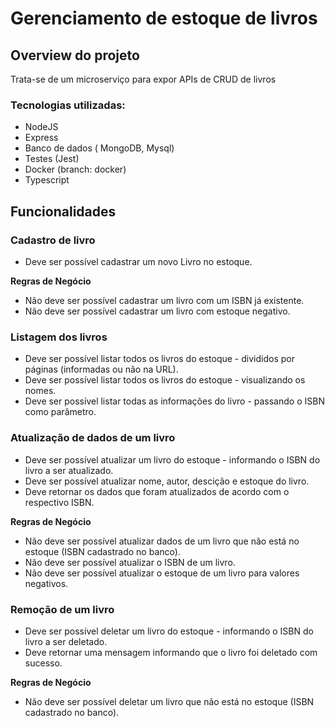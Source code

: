 # Gerenciamento de estoque de livros
## Overview do projeto
Trata-se de um microserviço para expor APIs de CRUD de livros

### Tecnologias utilizadas:
* NodeJS
* Express
* Banco de dados ( MongoDB, Mysql)
* Testes (Jest)
* Docker (branch: docker)
* Typescript

## Funcionalidades
### Cadastro de livro

- Deve ser possível cadastrar um novo Livro no estoque.

**Regras de Negócio** 
- Não deve ser possível cadastrar um livro com um ISBN já existente.
- Não deve ser possível cadastrar um livro com estoque negativo.

### Listagem dos livros

- Deve ser possível listar todos os livros do estoque - divididos por páginas (informadas ou não na URL).
- Deve ser possível listar todos os livros do estoque - visualizando os nomes.
- Deve ser possível listar todas as informações do livro - passando o  ISBN como parâmetro.

### Atualização de dados de um livro

- Deve ser possível atualizar um livro do estoque - informando o ISBN do livro a ser atualizado.
- Deve ser possível atualizar nome, autor, descição e estoque do livro.
- Deve retornar os dados que foram atualizados de acordo com o respectivo ISBN.

**Regras de Negócio** 
- Não deve ser possível atualizar dados de um livro que não está no estoque (ISBN cadastrado no banco).
- Não deve ser possível atualizar o ISBN de um livro.
- Não deve ser possível atualizar o estoque de um livro para valores negativos.

### Remoção de um livro

- Deve ser possível deletar um livro do estoque - informando o ISBN do livro a ser deletado.
- Deve retornar uma mensagem informando que o livro foi deletado com sucesso.

**Regras de Negócio** 
- Não deve ser possível deletar um livro que não está no estoque (ISBN cadastrado no banco).
